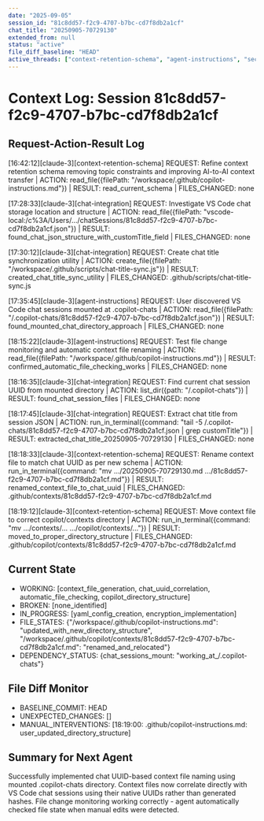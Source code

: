 ```yaml
---
date: "2025-09-05"
session_id: "81c8dd57-f2c9-4707-b7bc-cd7f8db2a1cf"
chat_title: "20250905-70729130"
extended_from: null
status: "active"
file_diff_baseline: "HEAD"
active_threads: ["context-retention-schema", "agent-instructions", "security-infrastructure", "chat-integration"]
---
```


# Context Log: Session 81c8dd57-f2c9-4707-b7bc-cd7f8db2a1cf

## Request-Action-Result Log
<!-- Format: [timestamp][model][thread] REQUEST: description | ACTION: tool_used(params) | RESULT: outcome | FILES_CHANGED: paths -->

[16:42:12][claude-3][context-retention-schema] REQUEST: Refine context retention schema removing topic constraints and improving AI-to-AI context transfer | ACTION: read_file({filePath: "/workspace/.github/copilot-instructions.md"}) | RESULT: read_current_schema | FILES_CHANGED: none

[17:28:33][claude-3][chat-integration] REQUEST: Investigate VS Code chat storage location and structure | ACTION: read_file({filePath: "vscode-local:/c%3A/Users/.../chatSessions/81c8dd57-f2c9-4707-b7bc-cd7f8db2a1cf.json"}) | RESULT: found_chat_json_structure_with_customTitle_field | FILES_CHANGED: none

[17:30:12][claude-3][chat-integration] REQUEST: Create chat title synchronization utility | ACTION: create_file({filePath: "/workspace/.github/scripts/chat-title-sync.js"}) | RESULT: created_chat_title_sync_utility | FILES_CHANGED: .github/scripts/chat-title-sync.js

[17:35:45][claude-3][agent-instructions] REQUEST: User discovered VS Code chat sessions mounted at .copilot-chats | ACTION: read_file({filePath: "/.copilot-chats/81c8dd57-f2c9-4707-b7bc-cd7f8db2a1cf.json"}) | RESULT: found_mounted_chat_directory_approach | FILES_CHANGED: none

[18:15:22][claude-3][agent-instructions] REQUEST: Test file change monitoring and automatic context file renaming | ACTION: read_file({filePath: "/workspace/.github/copilot-instructions.md"}) | RESULT: confirmed_automatic_file_checking_works | FILES_CHANGED: none

[18:16:35][claude-3][chat-integration] REQUEST: Find current chat session UUID from mounted directory | ACTION: list_dir({path: "/.copilot-chats"}) | RESULT: found_chat_session_files | FILES_CHANGED: none

[18:17:45][claude-3][chat-integration] REQUEST: Extract chat title from session JSON | ACTION: run_in_terminal({command: "tail -5 /.copilot-chats/81c8dd57-f2c9-4707-b7bc-cd7f8db2a1cf.json | grep customTitle"}) | RESULT: extracted_chat_title_20250905-70729130 | FILES_CHANGED: none

[18:18:33][claude-3][context-retention-schema] REQUEST: Rename context file to match chat UUID as per new schema | ACTION: run_in_terminal({command: "mv .../20250905-70729130.md .../81c8dd57-f2c9-4707-b7bc-cd7f8db2a1cf.md"}) | RESULT: renamed_context_file_to_chat_uuid | FILES_CHANGED: .github/contexts/81c8dd57-f2c9-4707-b7bc-cd7f8db2a1cf.md

[18:19:12][claude-3][context-retention-schema] REQUEST: Move context file to correct copilot/contexts directory | ACTION: run_in_terminal({command: "mv .../contexts/... .../copilot/contexts/..."}) | RESULT: moved_to_proper_directory_structure | FILES_CHANGED: .github/copilot/contexts/81c8dd57-f2c9-4707-b7bc-cd7f8db2a1cf.md

## Current State
<!-- Machine-readable state for next agent -->
- WORKING: [context_file_generation, chat_uuid_correlation, automatic_file_checking, copilot_directory_structure]
- BROKEN: [none_identified]
- IN_PROGRESS: [yaml_config_creation, encryption_implementation]
- FILE_STATES: {"/workspace/.github/copilot-instructions.md": "updated_with_new_directory_structure", "/workspace/.github/copilot/contexts/81c8dd57-f2c9-4707-b7bc-cd7f8db2a1cf.md": "renamed_and_relocated"}
- DEPENDENCY_STATUS: {chat_sessions_mount: "working_at_/.copilot-chats"}

## File Diff Monitor
<!-- Track user-independent changes between agent actions -->
- BASELINE_COMMIT: HEAD
- UNEXPECTED_CHANGES: []
- MANUAL_INTERVENTIONS: [18:19:00: .github/copilot-instructions.md: user_updated_directory_structure]

## Summary for Next Agent
Successfully implemented chat UUID-based context file naming using mounted .copilot-chats directory. Context files now correlate directly with VS Code chat sessions using their native UUIDs rather than generated hashes. File change monitoring working correctly - agent automatically checked file state when manual edits were detected.
